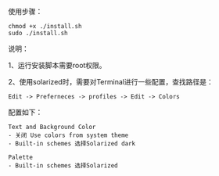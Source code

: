 使用步骤：

```
chmod +x ./install.sh
sudo ./install.sh
```

说明：

1、运行安装脚本需要root权限。

2、使用solarized时，需要对Terminal进行一些配置，查找路径是：
```
Edit -> Preferneces -> profiles -> Edit -> Colors
```
配置如下：
```
Text and Background Color
- 关闭 Use colors from system theme
- Built-in schemes 选择Solarized dark

Palette
- Built-in schemes 选择Solarized
```

